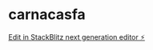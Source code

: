 # carnacasfa

[Edit in StackBlitz next generation editor ⚡️](https://stackblitz.com/~/github.com/duduszchaida/carnacasfa)